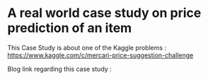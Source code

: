 # A real world case study on price prediction of an item
This Case Study is about one of the  Kaggle problems  :  https://www.kaggle.com/c/mercari-price-suggestion-challenge

Blog link regarding this case study :
